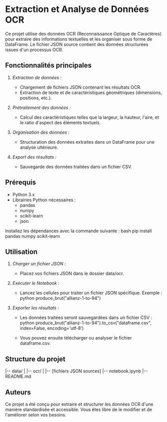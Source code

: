 # Extraction et Analyse de Données OCR

Ce projet utilise des données OCR (Reconnaissance Optique de Caractères) pour extraire des informations textuelles et les organiser sous forme de DataFrame. Le fichier JSON source contient des données structurées issues d'un processus OCR.

## Fonctionnalités principales

1. *Extraction de données :*
   - Chargement de fichiers JSON contenant les résultats OCR.
   - Extraction de texte et de caractéristiques géométriques (dimensions, positions, etc.).

2. *Prétraitement des données :*
   - Calcul des caractéristiques telles que la largeur, la hauteur, l'aire, et le ratio d'aspect des éléments textuels.

3. *Organisation des données :*
   - Structuration des données extraites dans un DataFrame pour une analyse ultérieure.

4. *Export des résultats :*
   - Sauvegarde des données traitées dans un fichier CSV.

## Prérequis

- Python 3.x
- Librairies Python nécessaires :
  - pandas
  - numpy
  - scikit-learn
  - json

Installez les dépendances avec la commande suivante :
bash
pip install pandas numpy scikit-learn


## Utilisation

1. *Charger un fichier JSON :*
   - Placez vos fichiers JSON dans le dossier data/ocr.

2. *Exécuter le Notebook :*
   - Lancez les cellules pour traiter un fichier JSON spécifique. Exemple :
     python
     produce_brut("allianz-1-to-94")
     

3. *Exporter les résultats :*
   - Les données traitées seront sauvegardées dans un fichier CSV :
     python
     produce_brut("allianz-1-to-94").to_csv("dataframe.csv", index=False, encoding='utf-8')
     
   - Vous pouvez ensuite télécharger ou analyser le fichier dataframe.csv.

## Structure du projet


|-- data/
|   |-- ocr/
|       |-- [fichiers JSON sources]
|-- notebook.ipynb
|-- README.md


## Auteurs

Ce projet a été conçu pour extraire et structurer les données OCR d'une manière standardisée et accessible. Vous êtes libre de le modifier et de l'améliorer selon vos besoins.
